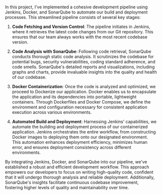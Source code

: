 In this project, I've implemented a cohesive development pipeline using Jenkins, Docker, and SonarQube to automate our build and deployment processes. This streamlined pipeline consists of several key stages:

1. **Code Fetching and Version Control**: The pipeline initiates in Jenkins, where it retrieves the latest code changes from our Git repository. This ensures that our team always works with the most recent codebase version.

2. **Code Analysis with SonarQube**: Following code retrieval, SonarQube conducts thorough static code analysis. It scrutinizes the codebase for potential bugs, security vulnerabilities, coding standard adherence, and code smells. SonarQube's detailed reports and visualizations, including graphs and charts, provide invaluable insights into the quality and health of our codebase.

3. **Docker Containerization**: Once the code is analyzed and optimized, we proceed to Dockerize our application. Docker enables us to encapsulate the application and its dependencies into portable, lightweight containers. Through Dockerfiles and Docker Compose, we define the environment and configuration necessary for consistent application execution across various environments.

4. **Automated Build and Deployment**: Harnessing Jenkins' capabilities, we automate the building and deployment process of our containerized application. Jenkins orchestrates the entire workflow, from constructing Docker images to deploying them onto our designated environment. This automation enhances deployment efficiency, minimizes human error, and ensures deployment consistency across different environments.

By integrating Jenkins, Docker, and SonarQube into our pipeline, we've established a robust and efficient development workflow. This approach empowers our developers to focus on writing high-quality code, confident that it will undergo thorough analysis and reliable deployment. Additionally, SonarQube's insights facilitate continuous codebase improvement, fostering higher levels of quality and maintainability over time.
